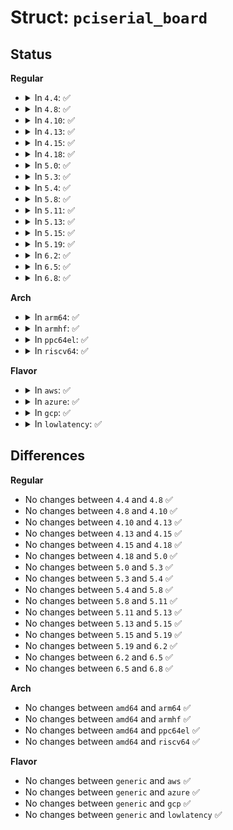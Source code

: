 # Struct: <code>pciserial_board</code>

## Status
<b>Regular</b>
<ul>
<li>
<details>
<summary>In <code>4.4</code>: ✅</summary>

```c
struct pciserial_board {
    unsigned int flags;
    unsigned int num_ports;
    unsigned int base_baud;
    unsigned int uart_offset;
    unsigned int reg_shift;
    unsigned int first_offset;
};
```
</details>
</li>
<li>
<details>
<summary>In <code>4.8</code>: ✅</summary>

```c
struct pciserial_board {
    unsigned int flags;
    unsigned int num_ports;
    unsigned int base_baud;
    unsigned int uart_offset;
    unsigned int reg_shift;
    unsigned int first_offset;
};
```
</details>
</li>
<li>
<details>
<summary>In <code>4.10</code>: ✅</summary>

```c
struct pciserial_board {
    unsigned int flags;
    unsigned int num_ports;
    unsigned int base_baud;
    unsigned int uart_offset;
    unsigned int reg_shift;
    unsigned int first_offset;
};
```
</details>
</li>
<li>
<details>
<summary>In <code>4.13</code>: ✅</summary>

```c
struct pciserial_board {
    unsigned int flags;
    unsigned int num_ports;
    unsigned int base_baud;
    unsigned int uart_offset;
    unsigned int reg_shift;
    unsigned int first_offset;
};
```
</details>
</li>
<li>
<details>
<summary>In <code>4.15</code>: ✅</summary>

```c
struct pciserial_board {
    unsigned int flags;
    unsigned int num_ports;
    unsigned int base_baud;
    unsigned int uart_offset;
    unsigned int reg_shift;
    unsigned int first_offset;
};
```
</details>
</li>
<li>
<details>
<summary>In <code>4.18</code>: ✅</summary>

```c
struct pciserial_board {
    unsigned int flags;
    unsigned int num_ports;
    unsigned int base_baud;
    unsigned int uart_offset;
    unsigned int reg_shift;
    unsigned int first_offset;
};
```
</details>
</li>
<li>
<details>
<summary>In <code>5.0</code>: ✅</summary>

```c
struct pciserial_board {
    unsigned int flags;
    unsigned int num_ports;
    unsigned int base_baud;
    unsigned int uart_offset;
    unsigned int reg_shift;
    unsigned int first_offset;
};
```
</details>
</li>
<li>
<details>
<summary>In <code>5.3</code>: ✅</summary>

```c
struct pciserial_board {
    unsigned int flags;
    unsigned int num_ports;
    unsigned int base_baud;
    unsigned int uart_offset;
    unsigned int reg_shift;
    unsigned int first_offset;
};
```
</details>
</li>
<li>
<details>
<summary>In <code>5.4</code>: ✅</summary>

```c
struct pciserial_board {
    unsigned int flags;
    unsigned int num_ports;
    unsigned int base_baud;
    unsigned int uart_offset;
    unsigned int reg_shift;
    unsigned int first_offset;
};
```
</details>
</li>
<li>
<details>
<summary>In <code>5.8</code>: ✅</summary>

```c
struct pciserial_board {
    unsigned int flags;
    unsigned int num_ports;
    unsigned int base_baud;
    unsigned int uart_offset;
    unsigned int reg_shift;
    unsigned int first_offset;
};
```
</details>
</li>
<li>
<details>
<summary>In <code>5.11</code>: ✅</summary>

```c
struct pciserial_board {
    unsigned int flags;
    unsigned int num_ports;
    unsigned int base_baud;
    unsigned int uart_offset;
    unsigned int reg_shift;
    unsigned int first_offset;
};
```
</details>
</li>
<li>
<details>
<summary>In <code>5.13</code>: ✅</summary>

```c
struct pciserial_board {
    unsigned int flags;
    unsigned int num_ports;
    unsigned int base_baud;
    unsigned int uart_offset;
    unsigned int reg_shift;
    unsigned int first_offset;
};
```
</details>
</li>
<li>
<details>
<summary>In <code>5.15</code>: ✅</summary>

```c
struct pciserial_board {
    unsigned int flags;
    unsigned int num_ports;
    unsigned int base_baud;
    unsigned int uart_offset;
    unsigned int reg_shift;
    unsigned int first_offset;
};
```
</details>
</li>
<li>
<details>
<summary>In <code>5.19</code>: ✅</summary>

```c
struct pciserial_board {
    unsigned int flags;
    unsigned int num_ports;
    unsigned int base_baud;
    unsigned int uart_offset;
    unsigned int reg_shift;
    unsigned int first_offset;
};
```
</details>
</li>
<li>
<details>
<summary>In <code>6.2</code>: ✅</summary>

```c
struct pciserial_board {
    unsigned int flags;
    unsigned int num_ports;
    unsigned int base_baud;
    unsigned int uart_offset;
    unsigned int reg_shift;
    unsigned int first_offset;
};
```
</details>
</li>
<li>
<details>
<summary>In <code>6.5</code>: ✅</summary>

```c
struct pciserial_board {
    unsigned int flags;
    unsigned int num_ports;
    unsigned int base_baud;
    unsigned int uart_offset;
    unsigned int reg_shift;
    unsigned int first_offset;
};
```
</details>
</li>
<li>
<details>
<summary>In <code>6.8</code>: ✅</summary>

```c
struct pciserial_board {
    unsigned int flags;
    unsigned int num_ports;
    unsigned int base_baud;
    unsigned int uart_offset;
    unsigned int reg_shift;
    unsigned int first_offset;
};
```
</details>
</li>
</ul>
<b>Arch</b>
<ul>
<li>
<details>
<summary>In <code>arm64</code>: ✅</summary>

```c
struct pciserial_board {
    unsigned int flags;
    unsigned int num_ports;
    unsigned int base_baud;
    unsigned int uart_offset;
    unsigned int reg_shift;
    unsigned int first_offset;
};
```
</details>
</li>
<li>
<details>
<summary>In <code>armhf</code>: ✅</summary>

```c
struct pciserial_board {
    unsigned int flags;
    unsigned int num_ports;
    unsigned int base_baud;
    unsigned int uart_offset;
    unsigned int reg_shift;
    unsigned int first_offset;
};
```
</details>
</li>
<li>
<details>
<summary>In <code>ppc64el</code>: ✅</summary>

```c
struct pciserial_board {
    unsigned int flags;
    unsigned int num_ports;
    unsigned int base_baud;
    unsigned int uart_offset;
    unsigned int reg_shift;
    unsigned int first_offset;
};
```
</details>
</li>
<li>
<details>
<summary>In <code>riscv64</code>: ✅</summary>

```c
struct pciserial_board {
    unsigned int flags;
    unsigned int num_ports;
    unsigned int base_baud;
    unsigned int uart_offset;
    unsigned int reg_shift;
    unsigned int first_offset;
};
```
</details>
</li>
</ul>
<b>Flavor</b>
<ul>
<li>
<details>
<summary>In <code>aws</code>: ✅</summary>

```c
struct pciserial_board {
    unsigned int flags;
    unsigned int num_ports;
    unsigned int base_baud;
    unsigned int uart_offset;
    unsigned int reg_shift;
    unsigned int first_offset;
};
```
</details>
</li>
<li>
<details>
<summary>In <code>azure</code>: ✅</summary>

```c
struct pciserial_board {
    unsigned int flags;
    unsigned int num_ports;
    unsigned int base_baud;
    unsigned int uart_offset;
    unsigned int reg_shift;
    unsigned int first_offset;
};
```
</details>
</li>
<li>
<details>
<summary>In <code>gcp</code>: ✅</summary>

```c
struct pciserial_board {
    unsigned int flags;
    unsigned int num_ports;
    unsigned int base_baud;
    unsigned int uart_offset;
    unsigned int reg_shift;
    unsigned int first_offset;
};
```
</details>
</li>
<li>
<details>
<summary>In <code>lowlatency</code>: ✅</summary>

```c
struct pciserial_board {
    unsigned int flags;
    unsigned int num_ports;
    unsigned int base_baud;
    unsigned int uart_offset;
    unsigned int reg_shift;
    unsigned int first_offset;
};
```
</details>
</li>
</ul>

## Differences
<b>Regular</b>
<ul>
<li>
No changes between <code>4.4</code> and <code>4.8</code> ✅
</li>
<li>
No changes between <code>4.8</code> and <code>4.10</code> ✅
</li>
<li>
No changes between <code>4.10</code> and <code>4.13</code> ✅
</li>
<li>
No changes between <code>4.13</code> and <code>4.15</code> ✅
</li>
<li>
No changes between <code>4.15</code> and <code>4.18</code> ✅
</li>
<li>
No changes between <code>4.18</code> and <code>5.0</code> ✅
</li>
<li>
No changes between <code>5.0</code> and <code>5.3</code> ✅
</li>
<li>
No changes between <code>5.3</code> and <code>5.4</code> ✅
</li>
<li>
No changes between <code>5.4</code> and <code>5.8</code> ✅
</li>
<li>
No changes between <code>5.8</code> and <code>5.11</code> ✅
</li>
<li>
No changes between <code>5.11</code> and <code>5.13</code> ✅
</li>
<li>
No changes between <code>5.13</code> and <code>5.15</code> ✅
</li>
<li>
No changes between <code>5.15</code> and <code>5.19</code> ✅
</li>
<li>
No changes between <code>5.19</code> and <code>6.2</code> ✅
</li>
<li>
No changes between <code>6.2</code> and <code>6.5</code> ✅
</li>
<li>
No changes between <code>6.5</code> and <code>6.8</code> ✅
</li>
</ul>
<b>Arch</b>
<ul>
<li>
No changes between <code>amd64</code> and <code>arm64</code> ✅
</li>
<li>
No changes between <code>amd64</code> and <code>armhf</code> ✅
</li>
<li>
No changes between <code>amd64</code> and <code>ppc64el</code> ✅
</li>
<li>
No changes between <code>amd64</code> and <code>riscv64</code> ✅
</li>
</ul>
<b>Flavor</b>
<ul>
<li>
No changes between <code>generic</code> and <code>aws</code> ✅
</li>
<li>
No changes between <code>generic</code> and <code>azure</code> ✅
</li>
<li>
No changes between <code>generic</code> and <code>gcp</code> ✅
</li>
<li>
No changes between <code>generic</code> and <code>lowlatency</code> ✅
</li>
</ul>
